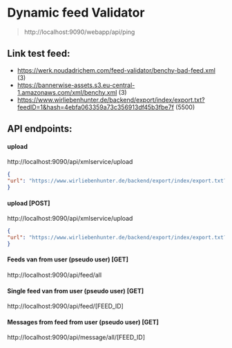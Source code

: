 # Dynamic feed Validator

> http://localhost:9090/webapp/api/ping

## Link test feed: 
- https://werk.noudadrichem.com/feed-validator/benchy-bad-feed.xml (3)
- https://bannerwise-assets.s3.eu-central-1.amazonaws.com/xml/benchy.xml (3)
- https://www.wirliebenhunter.de/backend/export/index/export.txt?feedID=1&hash=4ebfa063359a73c356913df45b3fbe7f (5500)


## API endpoints:

#### upload
http://localhost:9090/api/xmlservice/upload
```json
{
"url": "https://www.wirliebenhunter.de/backend/export/index/export.txt?feedID=1&hash=4ebfa063359a73c356913df45b3fbe7f"
}
```

#### upload [POST]
http://localhost:9090/api/xmlservice/upload
```json
{
"url": "https://www.wirliebenhunter.de/backend/export/index/export.txt?feedID=1&hash=4ebfa063359a73c356913df45b3fbe7f"
}
```

#### Feeds van from  user (pseudo user) [GET] 
http://localhost:9090/api/feed/all

#### Single feed van from  user (pseudo user) [GET] 
http://localhost:9090/api/feed/[FEED_ID]

#### Messages from feed from user (pseudo user) [GET]
 http://localhost:9090/api/message/all/[FEED_ID]
